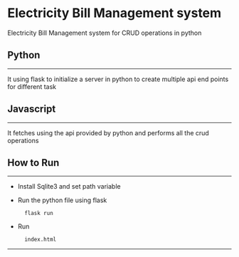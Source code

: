 # Electricity Bill Management system
 Electricity Bill Management system for CRUD operations in python


## Python
---
It using flask to initialize a server in python to create multiple api end points for different task

## Javascript
---
It fetches using the api provided by python and performs all the crud operations 

## How to Run
---
- Install Sqlite3 and set path variable 
- Run the python file using flask
        
        flask run 
- Run

        index.html
---